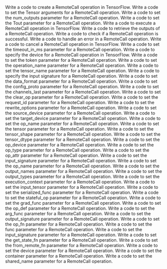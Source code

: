 Write a code to create a RemoteCall operation in TensorFlow.
Write a code to set the Tensor arguments for a RemoteCall operation.
Write a code to set the num_outputs parameter for a RemoteCall operation.
Write a code to set the Tout parameter for a RemoteCall operation.
Write a code to execute a RemoteCall operation in TensorFlow.
Write a code to retrieve the outputs of a RemoteCall operation.
Write a code to check if a RemoteCall operation is successful.
Write a code to handle an error in a RemoteCall operation.
Write a code to cancel a RemoteCall operation in TensorFlow.
Write a code to set the timeout_in_ms parameter for a RemoteCall operation.
Write a code to specify the device for a RemoteCall operation in TensorFlow.
Write a code to set the token parameter for a RemoteCall operation.
Write a code to set the operation_name parameter for a RemoteCall operation.
Write a code to set the tensor_name parameter for a RemoteCall operation.
Write a code to specify the input signature for a RemoteCall operation.
Write a code to set the data_format parameter for a RemoteCall operation.
Write a code to set the config_proto parameter for a RemoteCall operation.
Write a code to set the channels_last parameter for a RemoteCall operation.
Write a code to set the clear_op parameter for a RemoteCall operation.
Write a code to set the request_id parameter for a RemoteCall operation.
Write a code to set the rewrite_options parameter for a RemoteCall operation.
Write a code to set the source_device parameter for a RemoteCall operation.
Write a code to set the target_device parameter for a RemoteCall operation.
Write a code to set the op_name parameter for a RemoteCall operation.
Write a code to set the tensor parameter for a RemoteCall operation.
Write a code to set the tensor_shape parameter for a RemoteCall operation.
Write a code to set the tensor_dtype parameter for a RemoteCall operation.
Write a code to set the op_device parameter for a RemoteCall operation.
Write a code to set the op_type parameter for a RemoteCall operation.
Write a code to set the op_attr parameter for a RemoteCall operation.
Write a code to set the input_signature parameter for a RemoteCall operation.
Write a code to set the op_name parameter for a RemoteCall operation.
Write a code to set the output_names parameter for a RemoteCall operation.
Write a code to set the output_types parameter for a RemoteCall operation.
Write a code to set the execution_context parameter for a RemoteCall operation.
Write a code to set the input_tensor parameter for a RemoteCall operation.
Write a code to set the serialized_func parameter for a RemoteCall operation.
Write a code to set the stateful_op parameter for a RemoteCall operation.
Write a code to set the grad_func parameter for a RemoteCall operation.
Write a code to set the op_def parameter for a RemoteCall operation.
Write a code to set the arg_func parameter for a RemoteCall operation.
Write a code to set the output_signature parameter for a RemoteCall operation.
Write a code to set the op_fn parameter for a RemoteCall operation.
Write a code to set the func parameter for a RemoteCall operation.
Write a code to set the input_signature parameter for a RemoteCall operation.
Write a code to set the get_state_fn parameter for a RemoteCall operation.
Write a code to set the from_remote_fn parameter for a RemoteCall operation.
Write a code to set the device parameter for a RemoteCall operation.
Write a code to set the container parameter for a RemoteCall operation.
Write a code to set the shared_name parameter for a RemoteCall operation.